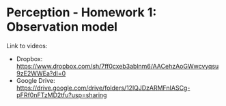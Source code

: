 # Perception - Homework 1: Observation model

Link to videos:
- Dropbox: https://www.dropbox.com/sh/7ff0cxeb3ablnm6/AACehzAoGWwcvyqsu9zE2WWEa?dl=0
- Google Drive: https://drive.google.com/drive/folders/12lQJDzARMFnIASCg-pFRf0nFTzMD2tfu?usp=sharing

